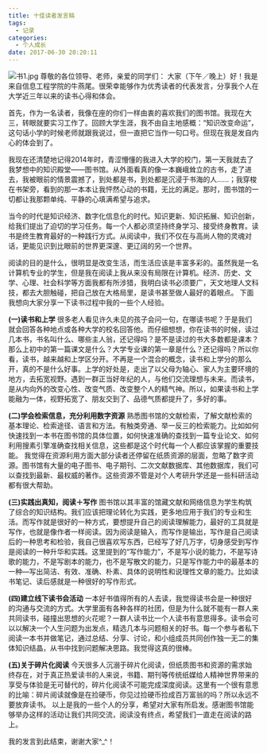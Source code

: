 ```yaml
---
title: 十佳读者发言稿
tags:
  - 记录
categories:
  - 个人成长
date: 2017-06-30 20:20:11
---
```


![书1.jpg](http://upload-images.jianshu.io/upload_images/4216495-79cb518d3a0a9228.jpg?imageMogr2/auto-orient/strip%7CimageView2/2/w/1240)
尊敬的各位领导、老师，亲爱的同学们：
大家（下午／晚上）好！我是来自信息工程学院的牛燕尾。很荣幸能够作为优秀读者的代表发言，分享我个人在大学近三年以来的读书心得和体会。

首先，作为一名读者，我像在座的你们一样由衷的喜欢我们的图书馆。我现在大三，转眼就要实习工作了。回顾大学生涯，我不由自主地感概：“知识改变命运”，这句话小学的时候老师就跟我说过，但一直把它当作一句口号。但现在我是发自内心的体会到了。

我现在还清楚地记得2014年时，青涩懵懂的我进入大学的校门，第一天我就去了我梦想中的知识殿堂——图书馆。从外面看真的像一本巍峨耸立的古书，走了进去，我被眼前的情景震撼了，到处都是书，到处都是沉浸于书海的人……；我穿梭在书架旁，看到的那一本本让我怦然心动的书籍，无比的满足。那时，图书馆的一切都让我那颗单纯、平静的心填满希望与追求。

当今的时代是知识经济、数字化信息化的时代。知识更新、知识拓展、知识创新，给我们提出了迫切的学习任务。每一个人都必须坚持终身学习、接受终身教育。读书是终生教育最好的一种践行方式。从阅读中，我们不仅在与高尚人物的灵魂对话，更能见识到比眼前的世界更深邃、更辽阔的另一个世界。

阅读的目的是什么，很明显是改变生活，而生活应该是丰富多彩的。虽然我是一名计算机专业的学生，但是我在阅读上我从来没有局限在计算机。经济、历史、文学、心理、社会科学等方面我都有所涉猎，我明白读书必须要广，天文地理人文科技，都去大胆触碰，把自己放在大格局里，是读书甚至做人最好的着眼点。
下面我想向大家分享一下读书过程中我的一些个人经验。 

**(一)读书和上学**
很多老人看见许久未见的孩子会问一句，在哪读书呢？于是我们就会回答各种地点或各种大学的校名回答他。而仔细想想，你在读书的时候，读过几本书，书名叫什么、哪些主人翁，还记得吗？是不是读过的书大多数都是课本？那么上初中的第一篇课文是什么？大学专业课的第一章是什么？还记得吗？所以你看，读书，越来越和上学区分开。不再是一个混合的概念，读书和上学分的那么开，真的不是什么好事。上学的好处是，走出了以父母为轴心、家人为主要环境的地方，去拓宽视野。遇到一群正当好年纪的人，与他们交流理想与未来。而读书，是从内向外的改变心性、改变气质、改变整个人的精气神。所以，如果读书和上学能融为一体，视野拓宽了、朋友交到了、品德气质都提升了，多好的事。

**(二)学会检索信息，充分利用数字资源**
熟悉图书馆的文献检索，了解文献检索的基本理论、检索途径、语言和方法。有触类旁通、举一反三的检索能力。比如如何快速找到一本书在图书馆的具体位置，如何快速准确的查找到一篇专业论文、如何利用搜素引擎准确查找相关信息，这些都是这个时代每一个人都应该掌握的重要技能。
我觉得在资源利用方面大部分读者还停留在纸质资源的层面，忽略了数字资源。图书馆有大量的电子图书、电子期刊、二次文献数据库、其他数据库，我们可以查找到最新、最权威的著作。这些资源不管是对个人考研升学还是一些科研活动都有很大帮助。

**(三)实践出真知，阅读＋写作**
图书馆以其丰富的馆藏文献和网络信息为学生构筑了综合的知识结构。我们应该把理论转化为实践，更多地应用于我们的专业和生活。而写作就是很好的一种方式，要想提升自己的阅读理解能力，最好的工具就是写作，也就是像作者一样阅读。因为阅读是输入，而写作是输出，写作是自己阅读后的一种思考和检验，我自己很喜欢写东西，已经写了好几万字，切身感受到写作是阅读的一种升华和实践。这里提到的“写作能力”，不是写小说的能力，不是写诗歌的能力，不是写剧本的能力，也不是写散文的能力，只是写作能力中的最基本的一种—写出简洁、有效、准确、朴素、具体的说明性和说理性文章的能力。比如读书笔记、读后感就是一种很好的写作形式。

**(四)建立线下读书会活动**
一本好书值得所有的人去读，我觉得读书会是一种很好的沟通与交流的方式。大学里面有各种各样的社团，但是为什么就不能有一群人来共同读书，碰撞出思想的火花呢？一群人读书比一个人读书有意思得多。读书会可以以解决一个人生问题为出发点，精选几本与问题相关的好书。每一个参与者私下阅读一本书并做笔记，通过总结、分享、讨论，和小组成员共同创作独一无二的集体知识结晶，从书中找到问题解决思路。我觉得这真的很棒。

**(五)关于碎片化阅读**
今天很多人沉溺于碎片化阅读，但纸质图书和资源的需求始终存在，对于真正热爱读书的人来说，书籍、期刊等传统纸媒给人精神世界带来的享受与体验是无可替代的，碎片化阅读不可能完成深度阅读。这里有一个很有意思的比喻：碎片阅读就像是在捡硬币，你见过捡硬币捡成百万富翁的吗？所以永远不要放弃读书。
以上是我的一些个人的分享，希望对大家有所启发。感谢图书馆能够举办这样的活动让我们共同交流，阅读没有终点，希望我们一直走在阅读的路上。

我的发言到此结束，谢谢大家^_^！